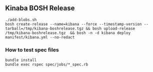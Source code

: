 ## Kinaba BOSH Release

```
./add-blobs.sh
bosh create-release --name=kibana --force --timestamp-version --tarball=/tmp/kibana-boshrelease.tgz && bosh upload-release /tmp/kibana-boshrelease.tgz  && bosh -n -d kibana deploy manifest/kibana.yml --no-redact
```

### How to test spec files

```
bundle install
bundle exec rspec spec/jobs/*_spec.rb
```